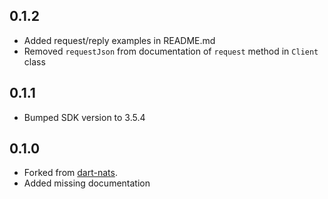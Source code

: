 ## 0.1.2
- Added request/reply examples in README.md
- Removed `requestJson` from documentation of `request` method in `Client` class

## 0.1.1
- Bumped SDK version to 3.5.4

## 0.1.0
- Forked from [dart-nats](https://github.com/chartchuo/dart-nats).
- Added missing documentation